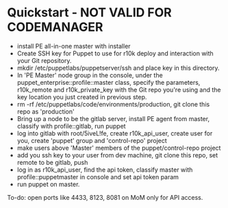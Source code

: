 # Quickstart - NOT VALID FOR CODEMANAGER
* install PE all-in-one master with installer
* Create SSH key for Puppet to use for r10k deploy and interaction with your Git repository.
* mkdir /etc/puppetlabs/puppetserver/ssh and place key in this directory.
* In 'PE Master' node group in the console, under the puppet_enterprise::profile::master class, specify the
  parameters, r10k_remote and r10k_private_key with the Git repo you're using and the key location you just
  created in previous step.
* rm -rf /etc/puppetlabs/code/environments/production, git clone this repo as 'production'
* Bring up a node to be the gitlab server, install PE agent from master, classify with profile::gitlab, run puppet
* log into gitlab with root/5iveL!fe, create r10k_api_user, create user for you, create 'puppet' group and 'control-repo' project
* make users above 'Master' members of the puppet/control-repo project
* add you ssh key to your user from dev machine, git clone this repo, set remote to be gitlab, push
* log in as r10k_api_user, find the api token, classify master with profile::puppetmaster in console and set api token param
* run puppet on master. 

To-do: open ports like 4433, 8123, 8081 on MoM only for API access.


